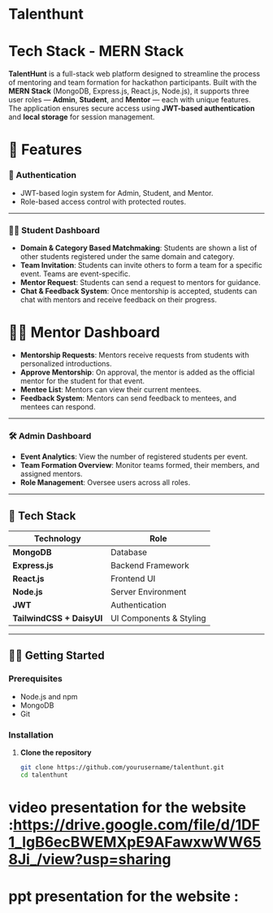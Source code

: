 # Talenthunt
# Tech Stack - MERN Stack 
**TalentHunt** is a full-stack web platform designed to streamline the process of mentoring and team formation for hackathon participants. Built with the **MERN Stack** (MongoDB, Express.js, React.js, Node.js), it supports three user roles — **Admin**, **Student**, and **Mentor** — each with unique features. The application ensures secure access using **JWT-based authentication** and **local storage** for session management.

# 🚀 Features

### 🔐 Authentication
- JWT-based login system for Admin, Student, and Mentor.
- Role-based access control with protected routes.

---

### 👩‍🎓 Student Dashboard
- **Domain & Category Based Matchmaking**: Students are shown a list of other students registered under the same domain and category.
- **Team Invitation**: Students can invite others to form a team for a specific event. Teams are event-specific.
- **Mentor Request**: Students can send a request to mentors for guidance.
- **Chat & Feedback System**: Once mentorship is accepted, students can chat with mentors and receive feedback on their progress.



# 👨‍🏫 Mentor Dashboard
- **Mentorship Requests**: Mentors receive requests from students with personalized introductions.
- **Approve Mentorship**: On approval, the mentor is added as the official mentor for the student for that event.
- **Mentee List**: Mentors can view their current mentees.
- **Feedback System**: Mentors can send feedback to mentees, and mentees can respond.

---

### 🛠️ Admin Dashboard
- **Event Analytics**: View the number of registered students per event.
- **Team Formation Overview**: Monitor teams formed, their members, and assigned mentors.
- **Role Management**: Oversee users across all roles.

---

## 🧰 Tech Stack

| Technology | Role |
|------------|------|
| **MongoDB** | Database |
| **Express.js** | Backend Framework |
| **React.js** | Frontend UI |
| **Node.js** | Server Environment |
| **JWT** | Authentication |
| **TailwindCSS + DaisyUI** | UI Components & Styling |

---

## 🧑‍💻 Getting Started

### Prerequisites
- Node.js and npm
- MongoDB
- Git

### Installation

1. **Clone the repository**  
   ```bash
   git clone https://github.com/yourusername/talenthunt.git
   cd talenthunt
# video presentation for the website :https://drive.google.com/file/d/1DF1_lgB6ecBWEMXpE9AFawxwWW658Ji_/view?usp=sharing
# ppt presentation for the website : 
